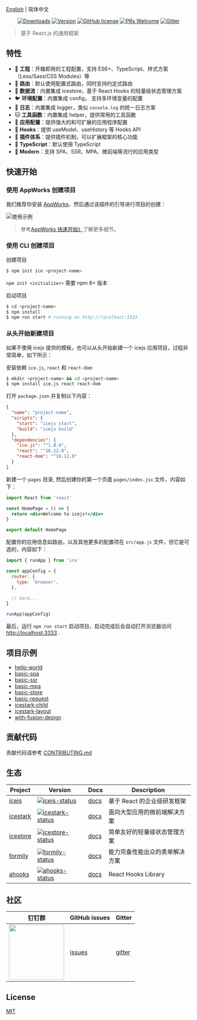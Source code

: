 [English](./README.md) | 简体中文

<p align="center">
  <a href="https://www.npmjs.com/package/ice.js"><img src="https://badgen.net/npm/dm/ice.js" alt="Downloads"></a>
  <a href="https://www.npmjs.com/package/ice.js"><img src="https://badgen.net/npm/v/ice.js" alt="Version"></a>
  <a href="/LICENSE"><img src="https://img.shields.io/badge/license-MIT-blue.svg" alt="GitHub license" /></a>
  <a href="https://github.com/alibaba/ice/pulls"><img src="https://img.shields.io/badge/PRs-welcome-brightgreen.svg" alt="PRs Welcome" /></a>
  <a href="https://gitter.im/alibaba/ice"><img src="https://badges.gitter.im/alibaba/ice.svg" alt="Gitter" /></a>
</p>

> 基于 React.js 的通用框架

## 特性

- 🐒 **工程**：开箱即用的工程配置，支持 ES6+、TypeScript、样式方案（Less/Sass/CSS Modules）等
- 🦊 **路由**：默认使用配置式路由，同时支持约定式路由
- 🐯 **数据流**：内置集成 icestore，基于 React Hooks 的轻量级状态管理方案
- 🐦 **环境配置**：内置集成 config， 支持多环境变量的配置
- 🐶 **日志**：内置集成 logger，类似 `console.log` 的统一日志方案
- 🐱 **工具函数**：内置集成 helper，提供常用的工具函数
- 🦁 **应用配置**：提供强大的和可扩展的应用程序配置
- 🐴 **Hooks**：提供 useModel、useHistory 等 Hooks API
- 🐌 **插件体系**：提供插件机制，可以扩展框架的核心功能
- 🐘 **TypeScript**：默认使用 TypeScript 
- 🐂 **Modern**：支持 SPA、SSR、MPA、微前端等流行的应用类型

## 快速开始

### 使用 AppWorks 创建项目

我们推荐你安装 [AppWorks](https://marketplace.visualstudio.com/items?itemName=iceworks-team.iceworks)，然后通过该插件的引导进行项目的创建：

![使用示例](https://img.alicdn.com/imgextra/i3/O1CN01ZwcNtw1oJ1PhRkykl_!!6000000005203-2-tps-2406-1536.png_790x10000.jpg)

> 参考[AppWorks 快速开始》](https://appworks.site/pack/quick-start)了解更多细节。

### 使用 CLI 创建项目

创建项目

```bash
$ npm init ice <project-name>
```

`npm init <initializer>` 需要 npm 6+ 版本

启动项目

```bash
$ cd <project-name>
$ npm install
$ npm run start # running on http://localhost:3333.
```

### 从头开始新建项目

如果不使用 icejs 提供的模板，也可以从头开始新建一个 icejs 应用项目，过程非常简单，如下所示：

安装依赖 `ice.js`, `react` 和 `react-dom`:

```bash
$ mkdir <project-name> && cd <project-name>
$ npm install ice.js react react-dom
```

打开 `package.json` 并复制以下内容：

```json
{
  "name": "project-name",
  "scripts": {
    "start": "icejs start",
    "build": "icejs build"
  },
  "dependencies": {
    "ice.js": "^1.0.0",
    "react": "^16.12.0",
    "react-dom": "^16.12.0"
  }
}
```

新建一个 `pages` 目录, 然后创建你的第一个页面 `pages/index.jsx` 文件，内容如下：

```jsx
import React from 'react'

const HomePage = () => {
  return <div>Welcome to icejs!</div>
}

export default HomePage
```

配置你的应用信息如路由，以及其他更多的配置项在 `src/app.js` 文件，但它是可选的，内容如下：

```js
import { runApp } from 'ice'

const appConfig = {
  router: {
    type: 'browser',
  },

  // more...
}

runApp(appConfig)
```

最后，运行 `npm run start` 启动项目，启动完成后会自动打开浏览器访问 [http://localhost:3333](http://localhost:3333) .

## 项目示例

- [hello-world](https://codesandbox.io/s/github/ice-lab/icejs/tree/master/examples/hello-world)
- [basic-spa](https://codesandbox.io/s/github/ice-lab/icejs/tree/master/examples/basic-spa)
- [basic-ssr](https://codesandbox.io/s/github/ice-lab/icejs/tree/master/examples/basic-ssr)
- [basic-mpa](https://codesandbox.io/s/github/ice-lab/icejs/tree/master/examples/basic-mpa)
- [basic-store](https://codesandbox.io/s/github/ice-lab/icejs/tree/master/examples/basic-store)
- [basic-request](https://codesandbox.io/s/github/ice-lab/icejs/tree/master/examples/basic-request)
- [icestark-child](https://codesandbox.io/s/github/ice-lab/icejs/tree/master/examples/icestark-child)
- [icestark-layout](https://codesandbox.io/s/github/ice-lab/icejs/tree/master/examples/icestark-layout)
- [with-fusion-design](https://codesandbox.io/s/github/ice-lab/icejs/tree/master/examples/with-fusion-design)

## 贡献代码

贡献代码请参考 [CONTRIBUTING.md](/.github/CONTRIBUTING.md)

## 生态

|    Project         |    Version                                 |     Docs    |   Description       |
|----------------|-----------------------------------------|--------------|-----------|
| [icejs] | [![icejs-status]][icejs-package] | [docs][icejs-docs] | 基于 React 的企业级研发框架 |
| [icestark] | [![icestark-status]][icestark-package] | [docs][icestark-docs] | 面向大型应用的微前端解决方案 |
| [icestore] | [![icestore-status]][icestore-package] | [docs][icestore-docs] | 简单友好的轻量级状态管理方案 |
| [formily]| [![formily-status]][formily-package] | [docs][formily-docs] |能力完备性能出众的表单解决方案|
| [ahooks]| [![ahooks-status]][ahooks-package] | [docs][ahooks-docs] |React Hooks Library|

[icejs]: https://github.com/ice-lab/icejs
[icestark]: https://github.com/ice-lab/icestark
[icestore]: https://github.com/ice-lab/icestore

[icejs-status]: https://img.shields.io/npm/v/ice.js.svg
[icestark-status]: https://img.shields.io/npm/v/@ice/stark.svg
[icestore-status]: https://img.shields.io/npm/v/@ice/store.svg

[icejs-package]: https://npmjs.com/package/ice.js
[icestark-package]: https://npmjs.com/package/@ice/stark
[icestore-package]: https://npmjs.com/package/@ice/store

[icejs-docs]: https://ice.work/docs/guide/intro
[icestark-docs]: https://ice.work/docs/icestark/guide/about
[icestore-docs]: https://github.com/ice-lab/icestore#icestore

[formily]: https://github.com/alibaba/formily
[formily-status]: https://img.shields.io/npm/v/@formily/react.svg
[formily-package]: https://npmjs.com/package/@formily/react
[formily-docs]: https://formilyjs.org/

[ahooks]: https://github.com/alibaba/hooks
[ahooks-status]: https://img.shields.io/npm/v/ahooks.svg
[ahooks-package]: https://npmjs.com/package/ahooks
[ahooks-docs]: https://ahooks.js.org

## 社区

| 钉钉群                               | GitHub issues |  Gitter |
|-------------------------------------|--------------|---------|
| <a href="https://ice.alicdn.com/assets/images/qrcode.png"><img src="https://ice.alicdn.com/assets/images/qrcode.png" width="150" /></a> | [issues]     | [gitter]|

[issues]: https://github.com/alibaba/ice/issues
[gitter]: https://gitter.im/alibaba/ice

## License

[MIT](/LICENSE)
